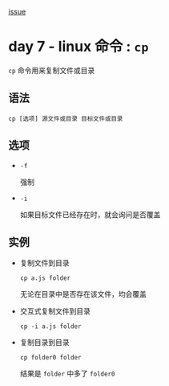 [issue](https://github.com/hoperyy/blog/issues/76)

# day 7 - linux 命令 : `cp`

`cp` 命令用来复制文件或目录

## 语法

```
cp [选项] 源文件或目录 目标文件或目录
```

## 选项
    
+   `-f`

    强制
    
+   `-i`

    如果目标文件已经存在时，就会询问是否覆盖
        
## 实例

+   复制文件到目录

    `cp a.js folder`
    
    无论在目录中是否存在该文件，均会覆盖
    
+   交互式复制文件到目录
    
    `cp -i a.js folder`
    
+   复制目录到目录

    `cp folder0 folder`
    
    结果是 `folder` 中多了 `folder0`
    


